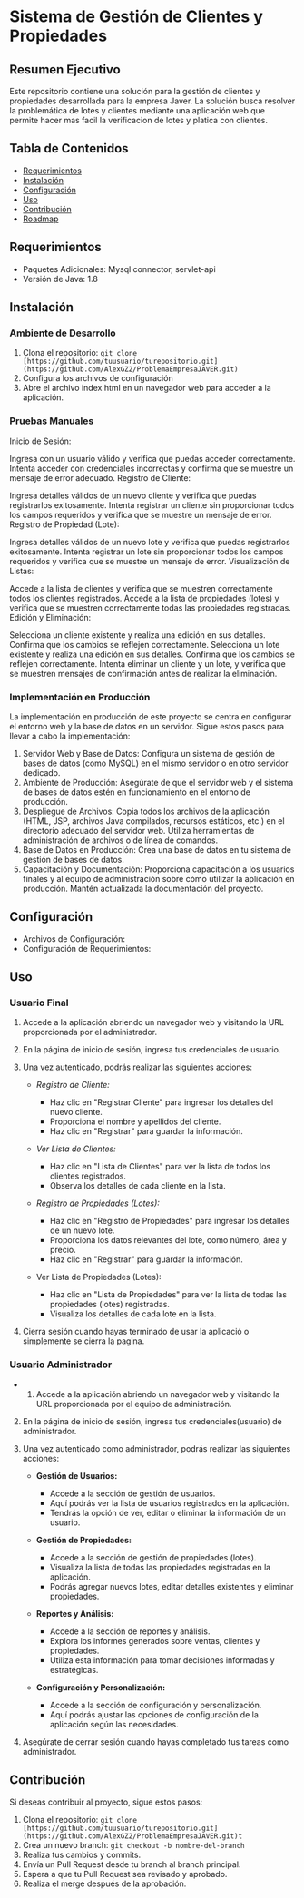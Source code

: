 # Sistema de Gestión de Clientes y Propiedades

## Resumen Ejecutivo

Este repositorio contiene una solución para la gestión de clientes y propiedades desarrollada para la empresa Javer. La solución busca resolver la problemática de lotes y clientes mediante una aplicación web que permite hacer mas facil la verificacion de lotes y platica con clientes. 

## Tabla de Contenidos

- [Requerimientos](#requerimientos)
- [Instalación](#instalación)
- [Configuración](#configuración)
- [Uso](#uso)
- [Contribución](#contribución)
- [Roadmap](#roadmap)

## Requerimientos

- Paquetes Adicionales: Mysql connector, servlet-api
- Versión de Java: 1.8

## Instalación

### Ambiente de Desarrollo

1. Clona el repositorio: `git clone [https://github.com/tuusuario/turepositorio.git](https://github.com/AlexGZ2/ProblemaEmpresaJAVER.git)`
2. Configura los archivos de configuración
3. Abre el archivo index.html en un navegador web para acceder a la aplicación.

### Pruebas Manuales
Inicio de Sesión:

Ingresa con un usuario válido y verifica que puedas acceder correctamente.
Intenta acceder con credenciales incorrectas y confirma que se muestre un mensaje de error adecuado.
Registro de Cliente:

Ingresa detalles válidos de un nuevo cliente y verifica que puedas registrarlos exitosamente.
Intenta registrar un cliente sin proporcionar todos los campos requeridos y verifica que se muestre un mensaje de error.
Registro de Propiedad (Lote):

Ingresa detalles válidos de un nuevo lote y verifica que puedas registrarlos exitosamente.
Intenta registrar un lote sin proporcionar todos los campos requeridos y verifica que se muestre un mensaje de error.
Visualización de Listas:

Accede a la lista de clientes y verifica que se muestren correctamente todos los clientes registrados.
Accede a la lista de propiedades (lotes) y verifica que se muestren correctamente todas las propiedades registradas.
Edición y Eliminación:

Selecciona un cliente existente y realiza una edición en sus detalles. Confirma que los cambios se reflejen correctamente.
Selecciona un lote existente y realiza una edición en sus detalles. Confirma que los cambios se reflejen correctamente.
Intenta eliminar un cliente y un lote, y verifica que se muestren mensajes de confirmación antes de realizar la eliminación.

### Implementación en Producción
La implementación en producción de este proyecto se centra en configurar el entorno web y la base de datos en un servidor. Sigue estos pasos para llevar a cabo la implementación:
1. Servidor Web y Base de Datos: Configura un sistema de gestión de bases de datos (como MySQL) en el mismo servidor o en otro servidor dedicado.
2. Ambiente de Producción: Asegúrate de que el servidor web y el sistema de bases de datos estén en funcionamiento en el entorno de producción.
3. Despliegue de Archivos: Copia todos los archivos de la aplicación (HTML, JSP, archivos Java compilados, recursos estáticos, etc.) en el directorio adecuado del servidor web. Utiliza herramientas de administración de archivos o de línea de comandos.
4. Base de Datos en Producción: Crea una base de datos en tu sistema de gestión de bases de datos.
5. Capacitación y Documentación: Proporciona capacitación a los usuarios finales y al equipo de administración sobre cómo utilizar la aplicación en producción. Mantén actualizada la documentación del proyecto.

## Configuración

- Archivos de Configuración:
- Configuración de Requerimientos:

## Uso

### Usuario Final

1. Accede a la aplicación abriendo un navegador web y visitando la URL proporcionada por el administrador.
2. En la página de inicio de sesión, ingresa tus credenciales de usuario.
3. Una vez autenticado, podrás realizar las siguientes acciones:

   - *Registro de Cliente:*
     - Haz clic en "Registrar Cliente" para ingresar los detalles del nuevo cliente.
     - Proporciona el nombre y apellidos del cliente.
     - Haz clic en "Registrar" para guardar la información.

   - *Ver Lista de Clientes:*
     - Haz clic en "Lista de Clientes" para ver la lista de todos los clientes registrados.
     - Observa los detalles de cada cliente en la lista.

   - *Registro de Propiedades (Lotes):*
     - Haz clic en "Registro de Propiedades" para ingresar los detalles de un nuevo lote.
     - Proporciona los datos relevantes del lote, como número, área y precio.
     - Haz clic en "Registrar" para guardar la información.

   - Ver Lista de Propiedades (Lotes):
     - Haz clic en "Lista de Propiedades" para ver la lista de todas las propiedades (lotes) registradas.
     - Visualiza los detalles de cada lote en la lista.

4. Cierra sesión cuando hayas terminado de usar la aplicació o simplemente se cierra la pagina.

### Usuario Administrador

- 1. Accede a la aplicación abriendo un navegador web y visitando la URL proporcionada por el equipo de administración.
2. En la página de inicio de sesión, ingresa tus credenciales(usuario) de administrador.
3. Una vez autenticado como administrador, podrás realizar las siguientes acciones:

   - **Gestión de Usuarios:**
     - Accede a la sección de gestión de usuarios.
     - Aquí podrás ver la lista de usuarios registrados en la aplicación.
     - Tendrás la opción de ver, editar o eliminar la información de un usuario.

   - **Gestión de Propiedades:**
     - Accede a la sección de gestión de propiedades (lotes).
     - Visualiza la lista de todas las propiedades registradas en la aplicación.
     - Podrás agregar nuevos lotes, editar detalles existentes y eliminar propiedades.

   - **Reportes y Análisis:**
     - Accede a la sección de reportes y análisis.
     - Explora los informes generados sobre ventas, clientes y propiedades.
     - Utiliza esta información para tomar decisiones informadas y estratégicas.

   - **Configuración y Personalización:**
     - Accede a la sección de configuración y personalización.
     - Aquí podrás ajustar las opciones de configuración de la aplicación según las necesidades.

4. Asegúrate de cerrar sesión cuando hayas completado tus tareas como administrador.

## Contribución

Si deseas contribuir al proyecto, sigue estos pasos:

1. Clona el repositorio: `git clone [https://github.com/tuusuario/turepositorio.git](https://github.com/AlexGZ2/ProblemaEmpresaJAVER.git)t`
2. Crea un nuevo branch: `git checkout -b nombre-del-branch`
3. Realiza tus cambios y commits.
4. Envía un Pull Request desde tu branch al branch principal.
5. Espera a que tu Pull Request sea revisado y aprobado.
6. Realiza el merge después de la aprobación.

